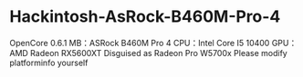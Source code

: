 # Hackintosh-AsRock-B460M-Pro-4
OpenCore 0.6.1
MB：ASRock B460M Pro 4
CPU：Intel Core I5 10400
GPU：AMD Radeon RX5600XT Disguised as Radeon Pro W5700x
Please modify platforminfo yourself
